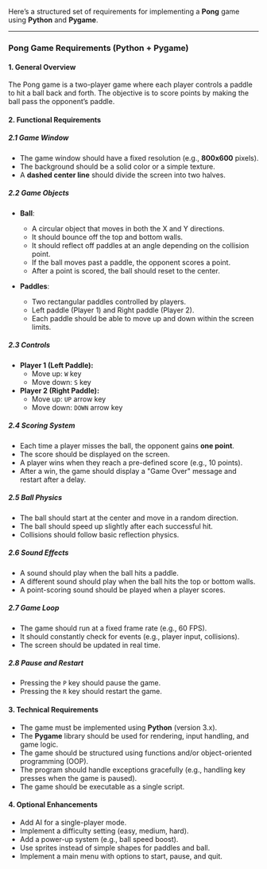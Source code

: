 Here’s a structured set of requirements for implementing a **Pong** game using **Python** and **Pygame**.

---

### **Pong Game Requirements (Python + Pygame)**

#### **1. General Overview**
The Pong game is a two-player game where each player controls a paddle to hit a ball back and forth. The objective is to score points by making the ball pass the opponent’s paddle.

#### **2. Functional Requirements**

##### **2.1 Game Window**
- The game window should have a fixed resolution (e.g., **800x600** pixels).
- The background should be a solid color or a simple texture.
- A **dashed center line** should divide the screen into two halves.

##### **2.2 Game Objects**
- **Ball**:
  - A circular object that moves in both the X and Y directions.
  - It should bounce off the top and bottom walls.
  - It should reflect off paddles at an angle depending on the collision point.
  - If the ball moves past a paddle, the opponent scores a point.
  - After a point is scored, the ball should reset to the center.
  
- **Paddles**:
  - Two rectangular paddles controlled by players.
  - Left paddle (Player 1) and Right paddle (Player 2).
  - Each paddle should be able to move up and down within the screen limits.

##### **2.3 Controls**
- **Player 1 (Left Paddle):**
  - Move up: `W` key
  - Move down: `S` key
- **Player 2 (Right Paddle):**
  - Move up: `UP` arrow key
  - Move down: `DOWN` arrow key

##### **2.4 Scoring System**
- Each time a player misses the ball, the opponent gains **one point**.
- The score should be displayed on the screen.
- A player wins when they reach a pre-defined score (e.g., 10 points).
- After a win, the game should display a "Game Over" message and restart after a delay.

##### **2.5 Ball Physics**
- The ball should start at the center and move in a random direction.
- The ball should speed up slightly after each successful hit.
- Collisions should follow basic reflection physics.

##### **2.6 Sound Effects**
- A sound should play when the ball hits a paddle.
- A different sound should play when the ball hits the top or bottom walls.
- A point-scoring sound should be played when a player scores.

##### **2.7 Game Loop**
- The game should run at a fixed frame rate (e.g., 60 FPS).
- It should constantly check for events (e.g., player input, collisions).
- The screen should be updated in real time.

##### **2.8 Pause and Restart**
- Pressing the `P` key should pause the game.
- Pressing the `R` key should restart the game.

#### **3. Technical Requirements**
- The game must be implemented using **Python** (version 3.x).
- The **Pygame** library should be used for rendering, input handling, and game logic.
- The game should be structured using functions and/or object-oriented programming (OOP).
- The program should handle exceptions gracefully (e.g., handling key presses when the game is paused).
- The game should be executable as a single script.

#### **4. Optional Enhancements**
- Add AI for a single-player mode.
- Implement a difficulty setting (easy, medium, hard).
- Add a power-up system (e.g., ball speed boost).
- Use sprites instead of simple shapes for paddles and ball.
- Implement a main menu with options to start, pause, and quit.

